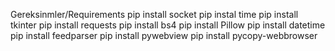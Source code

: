 Gereksinmler/Requirements
pip install socket
pip instal time 
pip install tkinter
pip install requests
pip install bs4
pip install Pillow
pip install datetime
pip install feedparser
pip install pywebview
pip install pycopy-webbrowser
